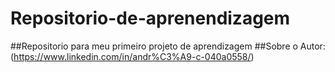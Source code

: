 # Repositorio-de-aprenendizagem
##Repositorio para meu primeiro projeto de aprendizagem
##Sobre o Autor:(https://www.linkedin.com/in/andr%C3%A9-c-040a0558/)
